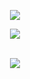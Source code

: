 <p align="center">
  <img src="https://komarev.com/ghpvc/?username=Vurtivus"/>
</p>

<p align="center">
  <a href="https://skillicons.dev">
    <img src="https://skillicons.dev/icons?i=robloxstudio,lua,py,js" />
  </a>
</p>

<p align="center">
  </br>
  
  <a href="https://github.com/anuraghazra/github-readme-stats">
    <img src=https://github-readme-stats-git-masterrstaa-rickstaa.vercel.app/api/top-langs/?username=Vurtivus&hide_border=true&langs_count=5&show_icons=true&card_width=495&theme=tokyonight&hide=batchfile>
  
  </br>
    
</p>
